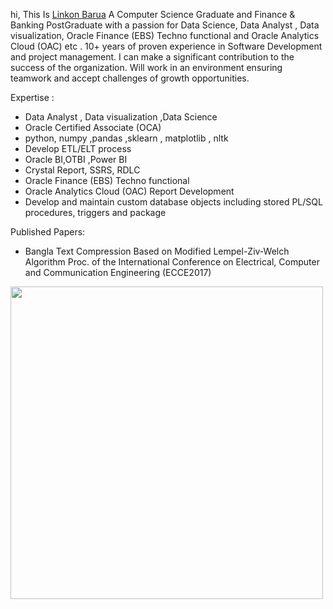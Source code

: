 hi, This Is [Linkon Barua](in/linkon-barua-33a21424)
A Computer Science Graduate and Finance & Banking PostGraduate with a passion for Data Science, Data Analyst , Data visualization, Oracle Finance (EBS) Techno functional and Oracle Analytics Cloud (OAC) etc . 10+ years of proven experience in Software Development and project management. I can make a significant contribution to the success of the organization. Will work in an environment ensuring teamwork and accept challenges of growth opportunities.


Expertise :

- Data Analyst , Data visualization ,Data Science
- Oracle Certified Associate (OCA)
- python, numpy ,pandas ,sklearn , matplotlib , nltk 
- Develop ETL/ELT process
- Oracle BI,OTBI ,Power BI
- Crystal Report, SSRS, RDLC 
- Oracle Finance (EBS) Techno functional 
- Oracle Analytics Cloud (OAC) Report Development
- Develop and maintain custom database objects including stored PL/SQL procedures, triggers and package



Published Papers: 

- Bangla Text Compression Based on Modified Lempel-Ziv-Welch Algorithm
Proc. of the International Conference on Electrical, Computer and Communication Engineering (ECCE2017)


<code><img height="500" src="https://www.springboard.com/blog/wp-content/uploads/2022/01/is-data-analytics-hard-a-guide-to-getting-started-in-2022-scaled-1-700x467.jpeg"></code>
